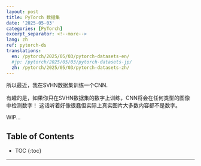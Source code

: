 ```yaml
---
layout: post
title: PyTorch 数据集
date: '2025-05-03'
categories: [PyTorch]
excerpt_separator: <!--more-->
lang: zh
ref: pytorch-ds
translations:
  en: /pytorch/2025/05/03/pytorch-datasets-en/
  #jp: /pytorch/2025/05/03/pytorch-datasets-jp/
  zh: /pytorch/2025/05/03/pytorch-datasets-zh/
---
```


所以最近，我在SVHN数据集训练一个CNN.

有趣的是，如果你只在SVHN数据集的数字上训练，CNN将会在任何类型的图像中检测数字！
这话听着好像很蠢但实际上真实图片大多数内容都不是数字。

WIP...

<!--more-->




## Table of Contents
* TOC
{:toc}


---